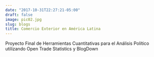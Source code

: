 ```yaml
---
date: "2017-10-31T22:27:21-05:00"
draft: false
image: pic02.jpg
slug: blogs
title: Comercio Exterior en América Latina
---
```


Proyecto Final de Herramientas Cuantitativas para el Análisis Político utilizando Open Trade Statistics y BlogDown